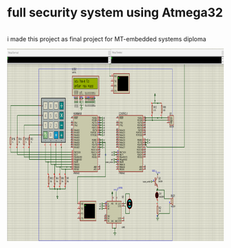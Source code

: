 # full security system using Atmega32
<br>
i made this project as final project for MT-embedded systems diploma
<br>

<img
    src="https://raw.githubusercontent.com/YoussefOsama2000/Security_System_ATMEGA32_project/master/Screenshot%202022-11-06%20192816.png"
    alt="Coder GIF" width="878" height="448">


